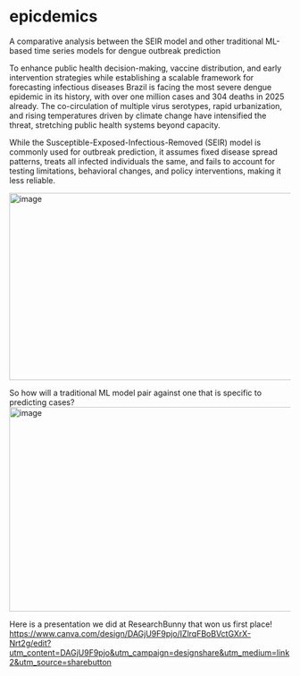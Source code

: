 # epicdemics

A comparative analysis between the SEIR model and other traditional ML-based time series models for dengue outbreak prediction

To enhance public health decision-making, vaccine distribution, and early intervention strategies while establishing a scalable framework for forecasting infectious diseases
Brazil is facing the most severe dengue epidemic in its history, with over one million cases and 304 deaths in 2025 already. The co-circulation of multiple virus serotypes, rapid urbanization, and rising temperatures driven by climate change have intensified the threat, stretching public health systems beyond capacity. 

While the Susceptible-Exposed-Infectious-Removed (SEIR) model is commonly used for outbreak prediction, it assumes fixed disease spread patterns, treats all infected individuals the same, and fails to account for testing limitations, behavioral changes, and policy interventions, making it less reliable. 


<img width="836" height="335" alt="image" src="https://github.com/user-attachments/assets/d2d39446-b452-4555-8490-a5c1965132db" />








So how will a traditional ML model pair against one that is specific to predicting cases?
<img width="744" height="366" alt="image" src="https://github.com/user-attachments/assets/562b4df5-cf09-4208-8455-e8f5a52d2847" />


Here is a presentation we did at ResearchBunny that won us first place!
https://www.canva.com/design/DAGjU9F9pjo/IZlrqFBoBVctGXrX-Nrt2g/edit?utm_content=DAGjU9F9pjo&utm_campaign=designshare&utm_medium=link2&utm_source=sharebutton
